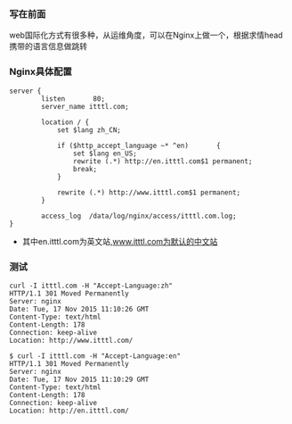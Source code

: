 <!--
author: yanliang.zhao
head: http://blog.itttl.com/logo_miao.png
date: 2015-11-16
title: Nginx多语言支持(根据请求携带的语言做跳转)
tags: nginx,国际化,多语言
category: Nginx
status: publist
summary: 
-->

### 写在前面 ###
web国际化方式有很多种，从运维角度，可以在Nginx上做一个，根据求情head携带的语言信息做跳转

### Nginx具体配置 ###
```
server {
        listen       80;
        server_name itttl.com;

        location / {
            set $lang zh_CN;

            if ($http_accept_language ~* ^en)       {
                set $lang en_US;
                rewrite (.*) http://en.itttl.com$1 permanent;
                break;
            }

            rewrite (.*) http://www.itttl.com$1 permanent;
        }

        access_log  /data/log/nginx/access/itttl.com.log;
}

```
- 其中en.itttl.com为英文站,www.itttl.com为默认的中文站

### 测试 ###
```
curl -I itttl.com -H "Accept-Language:zh"
HTTP/1.1 301 Moved Permanently
Server: nginx
Date: Tue, 17 Nov 2015 11:10:26 GMT
Content-Type: text/html
Content-Length: 178
Connection: keep-alive
Location: http://www.itttl.com/

$ curl -I itttl.com -H "Accept-Language:en"
HTTP/1.1 301 Moved Permanently
Server: nginx
Date: Tue, 17 Nov 2015 11:10:29 GMT
Content-Type: text/html
Content-Length: 178
Connection: keep-alive
Location: http://en.itttl.com/

```
